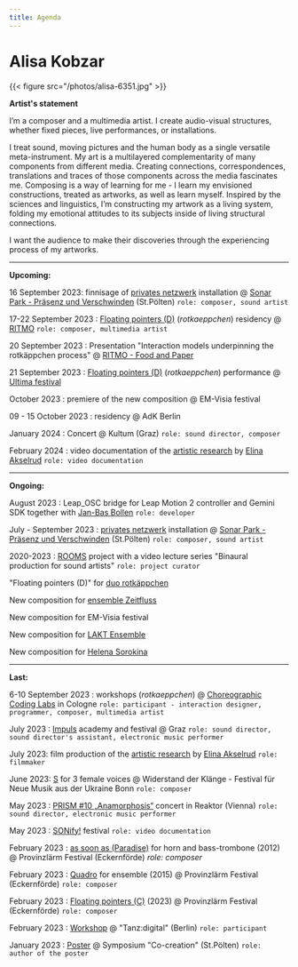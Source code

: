 ```yaml
---
title: Agenda
---
```


# Alisa Kobzar 

{{< figure src="/photos/alisa-6351.jpg" >}}

**Artist's statement**

I’m a composer and a multimedia artist. I create audio-visual structures, whether fixed pieces, live performances, or installations. 

I treat sound, moving pictures and the human body as a single versatile meta-instrument. My art is a multilayered complementarity of many components from different media. Creating connections, correspondences, translations and traces of those components across the media fascinates me. 
Composing is a way of learning for me - I learn my envisioned constructions, treated as artworks, as well as learn myself. 
Inspired by the sciences and linguistics, I’m constructing my artwork as a living system, folding my emotional attitudes to its subjects inside of living structural connections. 

I want the audience to make their discoveries through the experiencing process of my artworks.

<hr />

**Upcoming:**

16 September 2023: finnisage of [privates netzwerk](https://alisakobzar.github.io/installations/privatenetworks/) installation @  [Sonar Park - Präsenz und Verschwinden](https://ima.or.at/de/projekt/sonar_park_23/) (St.Pölten) `role: composer, sound artist`

17-22 September 2023 : [Floating pointers (D)](https://www.uio.no/ritmo/english/news-and-events/events/artistic-performances/2023/floating-pointers/index.html) (*rotkaeppchen*) residency @ [RITMO](https://www.uio.no/ritmo/english/) `role: composer, multimedia artist`

20 September 2023 : Presentation "Interaction models underpinning the rotkäppchen process"  @ [RITMO - Food and Paper](https://www.uio.no/ritmo/english/news-and-events/events/food-and-paper/2023/alisa-kobzar/index.html) 

21 September 2023 : [Floating pointers (D)](https://www.uio.no/ritmo/english/news-and-events/events/artistic-performances/2023/floating-pointers/index.html) (*rotkaeppchen*) performance @ [Ultima festival](https://www.ultima.no/en/floating-pointers-2)

October 2023 : premiere of the new composition @ EM-Visia festival

09 - 15 October 2023 : residency @ AdK Berlin

January 2024 : Concert @ Kultum (Graz) `role: sound director, composer`

February 2024 :  video documentation of the [artistic research](https://intertwiningarts.org/) by [Elina Akselrud](https://elinaakselrud.com/) `role: video documentation`


<hr />

**Ongoing:**

August 2023 : Leap_OSC bridge for Leap Motion 2 controller and Gemini SDK together with [Jan-Bas Bollen](https://jbbollen.net/) `role: developer`

July - September 2023 : [privates netzwerk](https://alisakobzar.github.io/installations/privatenetworks/) installation @  [Sonar Park - Präsenz und Verschwinden](https://ima.or.at/de/projekt/sonar_park_23/) (St.Pölten) `role: composer, sound artist`

2020-2023 : [ROOMS](https://roomsua.com/) project with a video lecture series "Binaural production for sound artists" `role: project curator`

"Floating pointers (D)" for [duo rotkäppchen](https://alisakobzar.github.io/duo-rotkaeppchen/)

New composition for [ensemble Zeitfluss](http://www.ensemble-zeitfluss.com/)

New composition for EM-Visia festival

New composition for [LAKT Ensemble](https://www.laktensemble.com/)

New composition for [Helena Sorokina](https://www.cantando-admont.com/ensemble/stimmen/helena-sorokina/)

<hr />

**Last:**

6-10 September 2023 : workshops (*rotkaeppchen*) @ [Choreographic Coding Labs](https://choreographiccoding.org/#/) in Cologne `role: participant - interaction designer, programmer, composer, multimedia artist`

July 2023 : [Impuls](https://www.impuls.cc/) academy and festival @ Graz `role: sound director, sound director's assistant, electronic music performer`

July 2023: film production of the [artistic research](https://intertwiningarts.org/) by [Elina Akselrud](https://elinaakselrud.com/) `role: filmmaker`

June 2023: [S](https://www.bonn.de/veranstaltungskalender/veranstaltungen/hauptkalender/extern/Festival-fuer-Neue-Musik-aus-der-Ukraine-6.Filmvorfuehrung.php) for 3 female voices @ Widerstand der Klänge - Festival für Neue Musik aus der Ukraine Bonn `role: composer`

May 2023 : [PRISM #10 „Anamorphosis“](https://www.reaktor.art/programm/airborne-extended) concert in Reaktor (Vienna) `role: sound director, electronic music performer`

May 2023 : [SONify!](https://sonify.at/) festival `role: video documentation`

February 2023 : [as soon as (Paradise)](https://alisakobzar.github.io/acoustic/assoonasparadise/) for horn and bass-trombone (2012) @ Provinzlärm Festival (Eckernförde) *role: composer*

February 2023 : [Quadro](https://alisakobzar.github.io/acoustic/quadro/) for ensemble (2015) @ Provinzlärm Festival (Eckernförde) `role: composer`

February 2023 : [Floating pointers (C)](https://alisakobzar.github.io/duo-rotkaeppchen/floatingpointersabc/) (2023) @ Provinzlärm Festival (Eckernförde) `role: composer`

February 2023 : [Workshop](https://www.facebook.com/events/817990879254899/?paipv=0&eav=AfYfVLF7D-KJVZMRScmJLrV42rcUoi_kfbSzoI-aeht9HGCizA86QB9GP789D3RExCI&_rdr)  @ "Tanz:digital" (Berlin) `role: participant`

January 2023 : [Poster](https://drive.google.com/file/d/1t02Ne2klwMuecEiia4Wm3UqLn4ShcUte/view) @ Symposium "Co-creation" (St.Pölten) `role: author of the poster`



